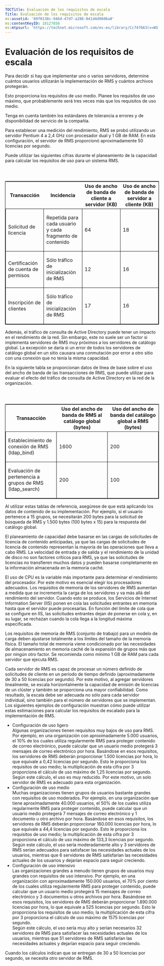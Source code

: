```yaml
---
TOCTitle: Evaluación de los requisitos de escala
Title: Evaluación de los requisitos de escala
ms:assetid: '89f0138c-946d-47d7-a286-041d4d9606a8'
ms:contentKeyID: 18127858
ms:mtpsurl: 'https://technet.microsoft.com/es-es/library/Cc747663(v=WS.10)'
---
```


Evaluación de los requisitos de escala
======================================

Para decidir si hay que implementar uno o varios servidores, determine cuántos usuarios utilizarán la implementación de RMS y cuántos archivos protegerán.

Esto proporciona los requisitos de uso medio. Planee los requisitos de uso máximo, que probablemente será tres veces más que los requisitos de uso medio.

Tenga en cuenta también los estándares de tolerancia a errores y de disponibilidad de servicio de la compañía.

Para establecer una medición del rendimiento, RMS se probó utilizando un servidor Pentium 4 a 2,4 GHz con procesador dual y 1 GB de RAM. En esta configuración, el servidor de RMS proporcionó aproximadamente 50 licencias por segundo.

Puede utilizar las siguientes cifras durante el planeamiento de la capacidad para calcular los requisitos de uso para un sistema RMS.

###  

<p> </p>
<table style="border:1px solid black;">
<colgroup>
<col width="25%" />
<col width="25%" />
<col width="25%" />
<col width="25%" />
</colgroup>
<thead>
<tr class="header">
<th>Transacción</th>
<th>Incidencia</th>
<th>Uso de ancho de banda de cliente a servidor (KB)</th>
<th>Uso de ancho de banda de servidor a cliente (KB)</th>
</tr>
</thead>
<tbody>
<tr class="odd">
<td style="border:1px solid black;"><p>Solicitud de licencia</p></td>
<td style="border:1px solid black;"><p>Repetida para cada usuario y cada fragmento de contenido</p></td>
<td style="border:1px solid black;"><p>64</p></td>
<td style="border:1px solid black;"><p>18</p></td>
</tr>  
<tr class="even">
<td style="border:1px solid black;"><p>Certificación de cuenta de permisos</p></td>
<td style="border:1px solid black;"><p>Sólo tráfico de inicialización de RMS</p></td>
<td style="border:1px solid black;"><p>12</p></td>
<td style="border:1px solid black;"><p>16</p></td>
</tr>  
<tr class="odd">
<td style="border:1px solid black;"><p>Inscripción de clientes</p></td>
<td style="border:1px solid black;"><p>Sólo tráfico de inicialización de RMS</p></td>
<td style="border:1px solid black;"><p>17</p></td>
<td style="border:1px solid black;"><p>16</p></td>
</tr>  
</tbody>  
</table>
  
Además, el tráfico de consulta de Active Directory puede tener un impacto en el rendimiento de la red. Sin embargo, este no suele ser un factor si implementa servidores de RMS muy próximos a los servidores de catálogo global. La excepción se daría si un error de todos los servidores de catálogo global en un sitio causara una conmutación por error a otro sitio con una conexión que no tenía la misma capacidad.
  
En la siguiente tabla se proporcionan datos de línea de base sobre el uso del ancho de banda de las transacciones de RMS, que puede utilizar para evaluar el efecto del tráfico de consulta de Active Directory en la red de la organización.
  
###  

<p> </p>
<table style="border:1px solid black;">  
<colgroup>  
<col width="33%" />  
<col width="33%" />  
<col width="33%" />  
</colgroup>  
<thead>  
<tr class="header">  
<th>Transacción</th>  
<th>Uso del ancho de banda de RMS al catálogo global (bytes)</th>  
<th>Uso del ancho de banda del catálogo global a RMS (bytes)</th>  
</tr>  
</thead>  
<tbody>  
<tr class="odd">
<td style="border:1px solid black;"><p>Establecimiento de conexión de RMS (ldap_bind)</p></td>
<td style="border:1px solid black;"><p>1600</p></td>
<td style="border:1px solid black;"><p>200</p></td>
</tr>  
<tr class="even">
<td style="border:1px solid black;"><p>Evaluación de pertenencia a grupos de RMS (ldap_search)</p></td>
<td style="border:1px solid black;"><p>200</p></td>
<td style="border:1px solid black;"><p>100</p></td>
</tr>  
</tbody>  
</table>
  
Al utilizar estas tablas de referencia, asegúrese de que está aplicando los datos de contenido de su implementación. Por ejemplo, si el usuario pertenece a 15 grupos, se necesitarán 200 bytes para la solicitud de búsqueda de RMS y 1.500 bytes (100 bytes x 15) para la respuesta del catálogo global.
  
El planeamiento de capacidad debe basarse en las cargas de solicitudes de licencia de contenido anticipadas, ya que las cargas de solicitudes de licencia de contenido representan la mayoría de las operaciones que lleva a cabo RMS. La velocidad de entrada y de salida y el rendimiento de la unidad de disco no son factores críticos para RMS, ya que las solicitudes de licencias no transfieren muchos datos y pueden basarse completamente en la información almacenada en la memoria caché.
  
El uso de CPU es la variable más importante para determinar el rendimiento del procesador. Por este motivo es esencial elegir los procesadores adecuados. Los requisitos de memoria de los servidores de RMS aumentan a medida que se incrementa la carga de los servidores y va más allá del rendimiento del servidor. Cuando esto se produce, los Servicios de Internet Information Server (IIS) ponen en cola las solicitudes entrantes en memoria hasta que el servidor puede procesarlas. En función del límite de cola que se configure en IIS, las solicitudes entrantes dejan de ponerse en cola y, en su lugar, se rechazan cuando la cola llega a la longitud máxima especificada.
  
Los requisitos de memoria de RMS (conjunto de trabajo) para un modelo de carga deben ajustarse totalmente a los límites del tamaño de la memoria física. El tamaño total de memoria viene condicionado por las necesidades de almacenamiento en memoria caché de la expansión de grupos más que por ningún otro factor. Se recomienda como mínimo 1 GB de RAM para cada servidor que ejecuta RMS.
  
Cada servidor de RMS es capaz de procesar un número definido de solicitudes de cliente en un período de tiempo definido (aproximadamente de 30 a 50 licencias por segundo). Por este motivo, al agregar servidores linealmente, se escala horizontalmente la capacidad de emisión de licencias de un clúster y también se proporciona una mayor confiabilidad. Como resultado, la escala debe ser adecuada no sólo para cada servidor individual, sino también para el número de servidores que se implementan. Los siguientes ejemplos de configuración muestran cómo puede utilizar estas estimaciones para calcular los requisitos de escalado para la implementación de RMS.
  
-   Configuración de uso ligero  
    Algunas organizaciones tienen requisitos muy bajos de uso para RMS. Por ejemplo, en una organización con aproximadamente 5.000 usuarios, el 10% de los cuales utiliza regularmente RMS para proteger contenido de correo electrónico, puede calcular que un usuario medio protegerá 3 mensajes de correo electrónico por hora. Basándose en esos requisitos, los servidores de RMS deberán proporcionar 1.500 licencias por hora, lo que equivale a 0,42 licencias por segundo. Esto le proporciona los requisitos de uso medio; la multiplicación de esta cifra por 3 proporciona el cálculo de uso máximo de 1,25 licencias por segundo.  
    Según este cálculo, el uso es muy reducido. Por este motivo, un solo servidor de RMS es adecuado para esta organización.  
-   Configuración de uso medio  
    Muchas organizaciones tienen grupos de usuarios bastante grandes con requisitos de uso moderados. Por ejemplo, en una organización que tiene aproximadamente 40.000 usuarios, el 50% de los cuales utiliza regularmente RMS para proteger contenido, puede calcular que un usuario medio protegerá 7 mensajes de correo electrónico y 1 documento u otro archivo por hora. Basándose en esos requisitos, los servidores de RMS deberán proporcionar 160.000 licencias por hora, lo que equivale a 44,4 licencias por segundo. Esto le proporciona los requisitos de uso medio; la multiplicación de esta cifra por 3 proporciona el cálculo de uso máximo de 133,3 licencias por segundo.  
    Según este cálculo, el uso sería moderadamente alto y 3 servidores de RMS serían adecuados para satisfacer las necesidades actuales de los usuarios, mientras que 6 servidores de RMS satisfarían las necesidades actuales de los usuarios y dejarían espacio para seguir creciendo.  
-   Configuración de uso intensivo  
    Las organizaciones grandes a menudo tienen grupos de usuarios muy grandes con requisitos de uso intensivo. Por ejemplo, en una organización con aproximadamente 150.000 usuarios, el 70% por ciento de los cuales utiliza regularmente RMS para proteger contenido, puede calcular que un usuario medio protegerá 15 mensajes de correo electrónico y 3 documentos u otros archivos por hora. Basándose en esos requisitos, los servidores de RMS deberán proporcionar 1.890.000 licencias por hora, lo que equivale a 525 licencias por segundo. Esto le proporciona los requisitos de uso medio; la multiplicación de esta cifra por 3 proporciona el cálculo de uso máximo de 1575 licencias por segundo.  
    Según este cálculo, el uso sería muy alto y serían necesarios 32 servidores de RMS para satisfacer las necesidades actuales de los usuarios, mientras que 51 servidores de RMS satisfarían las necesidades actuales y dejarían espacio para seguir creciendo.
  
Cuando los cálculos indican que se entregan de 30 a 50 licencias por segundo, se necesita otro servidor de RMS.
